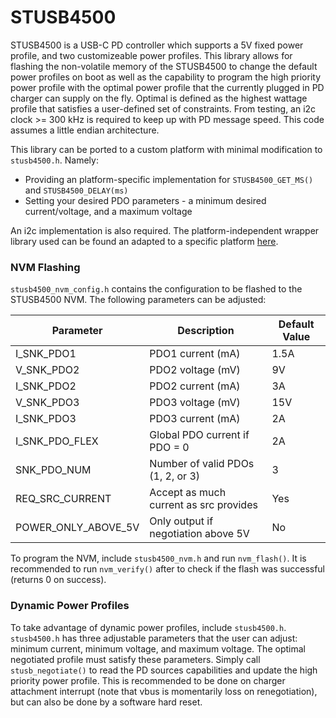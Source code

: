 # STUSB4500
STUSB4500 is a USB-C PD controller which supports a 5V fixed power profile, and two customizeable power profiles. This library allows for flashing the non-volatile memory of the STUSB4500 to change the default power profiles on boot as well as the capability to program the high priority power profile with the optimal power profile that the currently plugged in PD charger can supply on the fly. Optimal is defined as the highest wattage profile that satisfies a user-defined set of constraints. From testing, an i2c clock >= 300 kHz is required to keep up with PD message speed. This code assumes a little endian architecture. 

This library can be ported to a custom platform with minimal modification to `stusb4500.h`. Namely:
- Providing an platform-specific implementation for `STUSB4500_GET_MS()` and `STUSB4500_DELAY(ms)`
- Setting your desired PDO parameters - a minimum desired current/voltage, and a maximum voltage

An i2c implementation is also required. The platform-independent wrapper library used can be found an adapted to a specific platform [here](https://github.com/jefflongo/libi2c).

### NVM Flashing
`stusb4500_nvm_config.h` contains the configuration to be flashed to the STUSB4500 NVM. The following parameters can be adjusted:

| Parameter           | Description                            | Default Value |
| ------------------- | -------------------------------------- | ------------- |
| I_SNK_PDO1          | PDO1 current (mA)                      | 1.5A          |
| V_SNK_PDO2          | PDO2 voltage (mV)                      | 9V            |
| I_SNK_PDO2          | PDO2 current (mA)                      | 3A            |
| V_SNK_PDO3          | PDO3 voltage (mV)                      | 15V           |
| I_SNK_PDO3          | PDO3 current (mA)                      | 2A            |
| I_SNK_PDO_FLEX      | Global PDO current if PDO = 0          | 2A            |
| SNK_PDO_NUM         | Number of valid PDOs (1, 2, or 3)      | 3             |
| REQ_SRC_CURRENT     | Accept as much current as src provides | Yes           |
| POWER_ONLY_ABOVE_5V | Only output if negotiation above 5V    | No            |

To program the NVM, include `stusb4500_nvm.h` and run `nvm_flash()`. It is recommended to run `nvm_verify()` after to check if the flash was successful (returns 0 on success). 

### Dynamic Power Profiles
To take advantage of dynamic power profiles, include `stusb4500.h`. `stusb4500.h` has three adjustable parameters that the user can adjust: minimum current, minimum voltage, and maximum voltage. The optimal negotiated profile must satisfy these parameters. Simply call `stusb_negotiate()` to read the PD sources capabilities and update the high priority power profile. This is recommended to be done on charger attachment interrupt (note that vbus is momentarily loss on renegotiation), but can also be done by a software hard reset.
